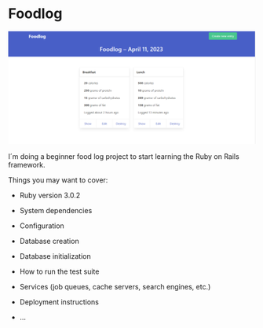 # Foodlog

![desktop_image](https://github.com/ElviaBth/foodlog/blob/main/app/assets/images/desktop_view.png)


I´m doing a beginner food log project to start learning the Ruby on Rails framework.

Things you may want to cover:

* Ruby version 3.0.2

* System dependencies

* Configuration

* Database creation

* Database initialization

* How to run the test suite

* Services (job queues, cache servers, search engines, etc.)

* Deployment instructions

* ...
